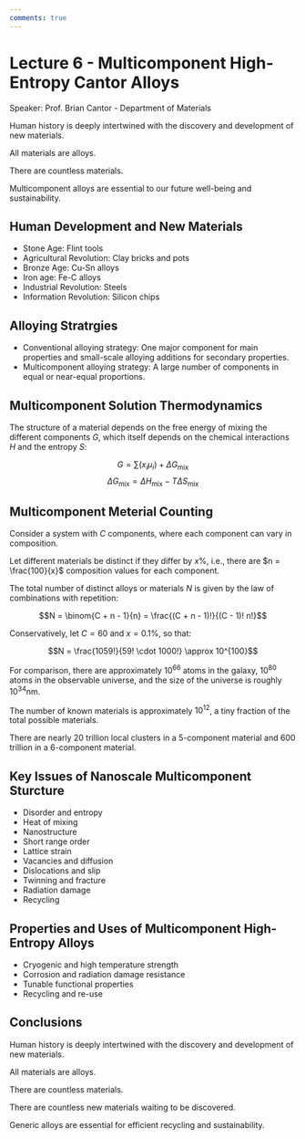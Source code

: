 ```yaml
---
comments: true
---
```


# Lecture 6 - Multicomponent High-Entropy Cantor Alloys

Speaker: Prof. Brian Cantor - Department of Materials

Human history is deeply intertwined with the discovery and development of new materials.

All materials are alloys.

There are countless materials.

Multicomponent alloys are essential to our future well-being and sustainability.

## Human Development and New Materials

- Stone Age: Flint tools
- Agricultural Revolution: Clay bricks and pots
- Bronze Age: Cu-Sn alloys
- Iron age: Fe-C alloys
- Industrial Revolution: Steels
- Information Revolution: Silicon chips

## Alloying Stratrgies

- Conventional alloying strategy: One major component for main properties and small-scale alloying additions for secondary properties.
- Multicomponent alloying strategy: A large number of components in equal or near-equal proportions.

## Multicomponent Solution Thermodynamics

The structure of a material depends on the free energy of mixing the different components $G$, which itself depends on the chemical interactions $H$ and the entropy $S$:

$$G = \sum (x_{i}\mu_{i}) + \Delta G_{\text{mix}}$$
$$\Delta G_{\text{mix}} = \Delta H_{\text{mix}} - T \Delta S_{\text{mix}}$$

## Multicomponent Meterial Counting

Consider a system with $C$ components, where each component can vary in composition.

Let different materials be distinct if they differ by $x\%$, i.e., there are $n = \frac{100}{x}$ composition values for each component.

The total number of distinct alloys or materials $N$ is given by the law of combinations with repetition:

$$N = \binom{C + n - 1}{n} = \frac{(C + n - 1)!}{(C - 1)! n!}$$

Conservatively, let $C = 60$ and $x = 0.1\%$, so that:

$$N = \frac{1059!}{59! \cdot 1000!} \approx 10^{100}$$

For comparison, there are approximately $10^{66}$ atoms in the galaxy, $10^{80}$ atoms in the observable universe, and the size of the universe is roughly $10^{34} \text{nm}$.

The number of known materials is approximately $10^{12}$, a tiny fraction of the total possible materials.

There are nearly 20 trillion local clusters in a 5-component material and 600 trillion in a 6-component material.

## Key Issues of Nanoscale Multicomponent Sturcture

- Disorder and entropy
- Heat of mixing
- Nanostructure
- Short range order
- Lattice strain
- Vacancies and diffusion
- Dislocations and slip
- Twinning and fracture
- Radiation damage
- Recycling

## Properties and Uses of Multicomponent High-Entropy Alloys

- Cryogenic and high temperature strength
- Corrosion and radiation damage resistance
- Tunable functional properties
- Recycling and re-use

## Conclusions

Human history is deeply intertwined with the discovery and development of new materials.

All materials are alloys.

There are countless materials.

There are countless new materials waiting to be discovered.

Generic alloys are essential for efficient recycling and sustainability.
